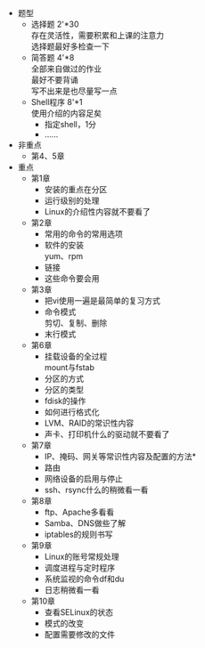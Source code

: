 * 题型  
	* 选择题 2'*30  
	存在灵活性，需要积累和上课的注意力  
	选择题最好多检查一下
	* 简答题 4'*8  
	全部来自做过的作业  
	最好不要背诵  
	写不出来是也尽量写一点
	* Shell程序 8'*1  
	使用介绍的内容足矣
		* 指定shell，1分
		* ……
* 非重点
	* 第4、5章
* 重点
	* 第1章  
		* 安装的重点在分区
		* 运行级别的处理
		* Linux的介绍性内容就不要看了
	* 第2章
		* 常用的命令的常用选项
		* 软件的安装  
		yum、rpm
		* 链接
		* 这些命令要会用
	* 第3章
		* 把vi使用一遍是最简单的复习方式
		* 命令模式  
		剪切、复制、删除
		* 末行模式
	* 第6章
		* 挂载设备的全过程  
		mount与fstab
		* 分区的方式
		* 分区的类型
		* fdisk的操作
		* 如何进行格式化
		* LVM、RAID的常识性内容
		* 声卡、打印机什么的驱动就不要看了
	* 第7章
		* IP、掩码、网关等常识性内容及配置的方法*
		* 路由
		* 网络设备的启用与停止
		* ssh、rsync什么的稍微看一看
	* 第8章
		* ftp、Apache多看看
		* Samba、DNS做些了解
		* iptables的规则书写
	* 第9章
		* Linux的账号常规处理
		* 调度进程与定时程序
		* 系统监视的命令df和du
		* 日志稍微看一看
	* 第10章
		* 查看SELinux的状态
		* 模式的改变
		* 配置需要修改的文件 